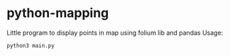 # python-mapping

Little program to display points in map using folium lib and pandas
Usage:
```
python3 main.py
```
